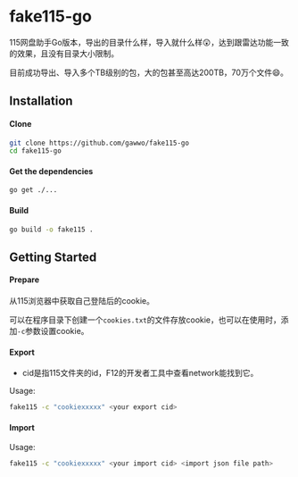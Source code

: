 # fake115-go
115网盘助手Go版本，导出的目录什么样，导入就什么样😲，达到跟雷达功能一致的效果，且没有目录大小限制。



目前成功导出、导入多个TB级别的包，大的包甚至高达200TB，70万个文件😄。



## Installation



#### Clone



```bash
git clone https://github.com/gawwo/fake115-go
cd fake115-go
```



#### Get the dependencies



```bash
go get ./...
```



#### Build

```bash
go build -o fake115 .
```



## Getting Started



#### Prepare



从115浏览器中获取自己登陆后的cookie。



可以在程序目录下创建一个`cookies.txt`的文件存放cookie，也可以在使用时，添加`-c`参数设置cookie。



#### Export



- cid是指115文件夹的id，F12的开发者工具中查看network能找到它。



Usage:

```bash
fake115 -c "cookiexxxxx" <your export cid>
```



#### Import



Usage:

```bash
fake115 -c "cookiexxxxx" <your import cid> <import json file path>
```

